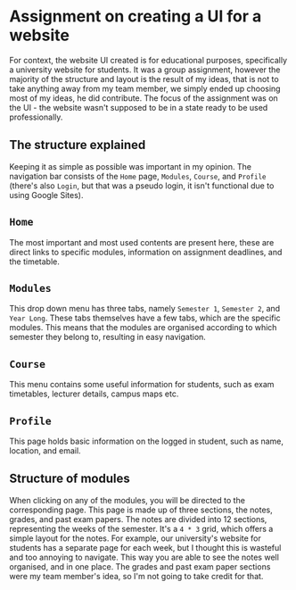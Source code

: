 # Assignment on creating a UI for a website
For context, the website UI created is for educational purposes, specifically a university website for students. It was a group assignment, however the majority of the structure and layout is the result of my ideas, that is not to take anything away from my team member, we simply ended up choosing most of my ideas, he did contribute. The focus of the assignment was on the UI - the website wasn't supposed to be in a state ready to be used professionally.

## The structure explained
Keeping it as simple as possible was important in my opinion. The navigation bar consists of the `Home` page, `Modules`, `Course`, and `Profile` (there's also `Login`, but that was a pseudo login, it isn't functional due to using Google Sites).

## `Home`
The most important and most used contents are present here, these are direct links to specific modules, information on assignment deadlines, and the timetable.

## `Modules`
This drop down menu has three tabs, namely `Semester 1`, `Semester 2`, and `Year Long`. These tabs themselves have a few tabs, which are the specific modules. This means that the modules are organised according to which semester they belong to, resulting in easy navigation.

## `Course`
This menu contains some useful information for students, such as exam timetables, lecturer details, campus maps etc.

## `Profile`
This page holds basic information on the logged in student, such as name, location, and email. 

## Structure of modules
When clicking on any of the modules, you will be directed to the corresponding page. This page is made up of three sections, the notes, grades, and past exam papers. The notes are divided into 12 sections, representing the weeks of the semester. It's a `4 * 3` grid, which offers a simple layout for the notes. For example, our university's website for students has a separate page for each week, but I thought this is wasteful and too annoying to navigate. This way you are able to see the notes well organised, and in one place. The grades and past exam paper sections were my team member's idea, so I'm not going to take credit for that.
